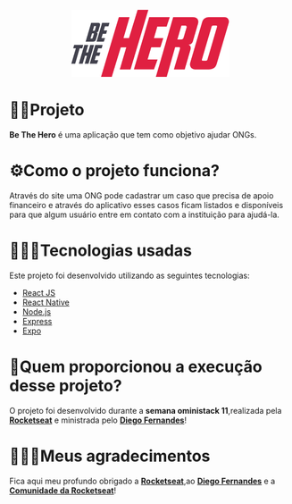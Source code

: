
<p align="center">
  <img src="https://github.com/dev-viniciuss/be-the-hero/blob/master/logo%403x.png">
</p>

# 🦸‍♂️Projeto
**Be The Hero** é uma aplicação que tem como objetivo ajudar ONGs.

# ⚙️Como o projeto funciona?
Através do site uma ONG pode cadastrar um caso que precisa de apoio financeiro e através do aplicativo esses casos ficam listados e disponíveis para que algum usuário entre em contato com a instituição para ajudá-la.

# 👨🏻‍💻Tecnologias usadas
Este projeto foi desenvolvido utilizando as seguintes tecnologias:
  * [React JS](https://pt-br.reactjs.org)
  * [React Native](https://reactnative.dev)
  * [Node.js](https://nodejs.org/en/)
  * [Express](https://expressjs.com/pt-br/)
  * [Expo](https://expo.io)
  
# 🚀Quem proporcionou a execução desse projeto?
O projeto foi desenvolvido durante a **semana oministack 11**,realizada pela **[Rocketseat](https://rocketseat.com.br)** e ministrada pelo **[Diego Fernandes](https://github.com/diego3g)**!

# 👨🏻‍🚀Meus agradecimentos
Fica aqui meu profundo obrigado a **[Rocketseat](https://rocketseat.com.br)**,ao **[Diego Fernandes](https://github.com/diego3g)** e a **[Comunidade da Rocketseat](https://discordapp.com/invite/gCRAFhc)**!
